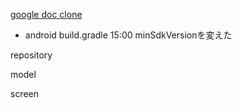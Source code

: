 [google doc clone](https://www.youtube.com/watch?v=F6P0hve2clE)

- android
    build.gradle 15:00 minSdkVersionを変えた

repository

model

screen
